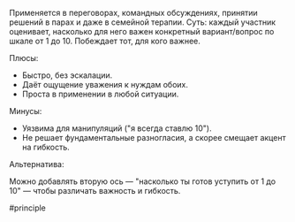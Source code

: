 Применяется в переговорах, командных обсуждениях, принятии решений в парах и даже в семейной терапии. Суть: каждый участник оценивает, насколько для него важен конкретный вариант/вопрос по шкале от 1 до 10. Побеждает тот, для кого важнее.

Плюсы:
- Быстро, без эскалации.
- Даёт ощущение уважения к нуждам обоих.
- Проста в применении в любой ситуации.

Минусы:
- Уязвима для манипуляций ("я всегда ставлю 10").
- Не решает фундаментальные разногласия, а скорее смещает акцент на гибкость.

Альтернатива:

Можно добавлять вторую ось — "насколько ты готов уступить от 1 до 10" — чтобы различать важность и гибкость.

#principle